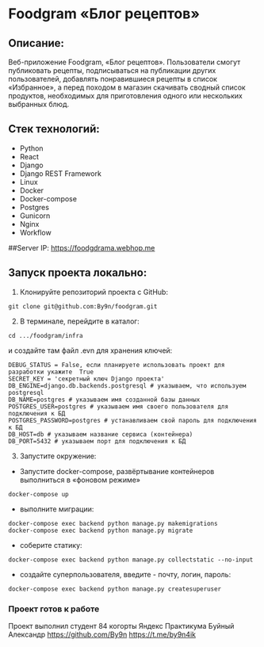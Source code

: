 # Foodgram «Блог рецептов»
## Описание:

Веб-приложение Foodgram, «Блог рецептов». Пользователи смогут публиковать рецепты, подписываться на публикации других пользователей, добавлять понравившиеся рецепты в список «Избранное», а перед походом в магазин скачивать сводный список продуктов, необходимых для приготовления одного или нескольких выбранных блюд.

## Стек технологий:
* Python
* React
* Django
* Django REST Framework
* Linux
* Docker
* Docker-compose
* Postgres
* Gunicorn
* Nginx
* Workflow

##Server IP:
https://foodgdrama.webhop.me

## Запуск проекта локально:

1. Клонируйте репозиторий проекта с GitHub:
```
git clone git@github.com:By9n/foodgram.git
```

2. В терминале, перейдите в каталог: 
```
cd .../foodgram/infra
```

и создайте там файл .evn для хранения ключей:
```
DEBUG_STATUS = False, еcли планируете использовать проект для разработки укажите  True
SECRET_KEY = 'секретный ключ Django проекта'
DB_ENGINE=django.db.backends.postgresql # указываем, что используем postgresql
DB_NAME=postgres # указываем имя созданной базы данных
POSTGRES_USER=postgres # указываем имя своего пользователя для подключения к БД
POSTGRES_PASSWORD=postgres # устанавливаем свой пароль для подключения к БД
DB_HOST=db # указываем название сервиса (контейнера)
DB_PORT=5432 # указываем порт для подключения к БД 
```

3. Запустите окружение:

* Запустите docker-compose, развёртывание контейнеров выполниться в «фоновом режиме»
```
docker-compose up
```

* выполните миграции:
```
docker-compose exec backend python manage.py makemigrations
docker-compose exec backend python manage.py migrate
```

*  соберите статику:
```
docker-compose exec backend python manage.py collectstatic --no-input
```

* cоздайте суперпользователя, введите - почту, логин, пароль:
```
docker-compose exec backend python manage.py createsuperuser
```

### Проект готов к работе


Проект выполнил студент 84 когорты Яндекс Практикума
Буйный Александр
https://github.com/By9n
https://t.me/by9n4ik